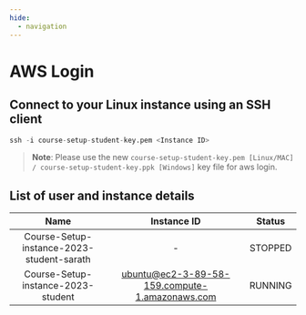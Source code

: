 ```yaml
---  
hide:  
  - navigation  
---
```

# AWS Login

## Connect to your Linux instance using an SSH client


```python
ssh -i course-setup-student-key.pem <Instance ID>
```

 > **Note**: Please use the new `course-setup-student-key.pem [Linux/MAC] / course-setup-student-key.ppk [Windows]` key file for aws login.
## List of user and instance details
  

|Name|Instance ID|Status|
| :---: | :---: | :---: |
|Course-Setup-instance-2023-student-sarath|-|STOPPED|
|Course-Setup-instance-2023-student|ubuntu@ec2-3-89-58-159.compute-1.amazonaws.com|RUNNING|
